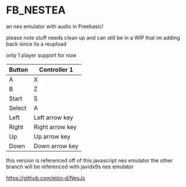 # FB_NESTEA
an nes emulator with audio in Freebasic!

please note stuff needs clean up and can still be in a WIP 
that im adding back since its a reupload

only 1 player support for now

| Button | Controller 1    | 
| ------ | --------------- | 
| A      | X               | 
| B      | Z               | 
| Start  | S               | 
| Select | A               | 
| Left   | Left arrow key  | 
| Right  | Right arrow key | 
| Up     | Up arrow key    | 
| Down   | Down arrow key  | 





this version is referenced off
of this javascript nes emulator
the other branch will be referenced with
javidx9s nes emulator 
 

https://github.com/elzo-d/NesJs

